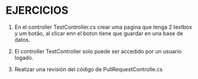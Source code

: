 # EJERCICIOS 
1. En el controller TestController.cs crear uma pagina que tenga 2 textbox y um botão, al clicar enn el boton tiene que guardar en una base de datos.

2. El controller TestController solo puede ser accedido por un usuario logado.

3. Realizar una revisión del código de PullRequestControlle.cs

